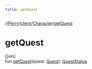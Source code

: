 ```yaml
---
title: getQuest
---
```

//[Perry](../../../index.html)/[client](../index.html)/[Character](index.html)/[getQuest](get-quest.html)



# getQuest



[jvm]\
fun [getQuest](get-quest.html)(quest: [Quest](../../server.quest/-quest/index.html)): [QuestStatus](../-quest-status/index.html)




